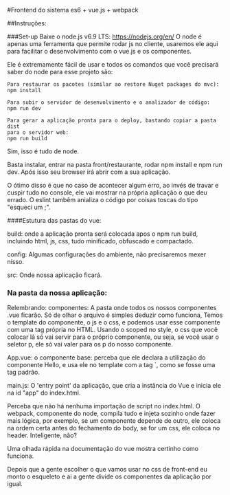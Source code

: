 #Frontend do sistema
es6 + vue.js + webpack

##Instruções:

###Set-up
Baixe o node.js v6.9 LTS: https://nodejs.org/en/
O node é apenas uma ferramenta que permite rodar js no cliente,
usaremos ele aqui para facilitar o desenvolvimento com o vue.js
e os componentes.

Ele é extremamente fácil de usar e todos os comandos que você precisará saber
do node para esse projeto são:

```
Para restaurar os pacotes (similar ao restore Nuget packages do mvc):
npm install

Para subir o servidor de desenvolvimento e o analizador de código:
npm run dev

Para gerar a aplicação pronta para o deploy, bastando copiar a pasta dist
para o servidor web:
npm run build
```

Sim, isso é tudo de node.

Basta instalar, entrar na pasta front/restaurante, rodar npm install e
npm run dev. Após isso seu browser irá abrir com a sua aplicação.

O ótimo disso é que no caso de acontecer algum erro, ao invés de travar
e cuspir tudo no console, ele vai mostrar na própria aplicação o que deu errado.
O eslint tambêm anializa o código por coisas toscas do tipo "esqueci um ;".

####Estutura das pastas do vue:

build: onde a aplicação pronta será colocada apos o npm run build,
incluindo html, js, css, tudo minificado, obfuscado e compactado.


config:
Algumas configurações do ambiente, não precisaremos mexer nisso.

src:
Onde nossa aplicação ficará.


### Na pasta da nossa aplicação:
Relembrando:
componentes: A pasta onde todos os nossos componentes .vue ficarão.
Só de olhar o arquivo é simples deduzir como funciona,
Temos o template do componente, o js e o css, e podemos usar esse componente
com uma tag própria no HTML. Usando o scoped no style, o css que você colocar lá
só vai servir para o próprio componente, ou seja, se você usar o seletor p,
ele só vai valer para os p do nosso componente.

App.vue: o componente base: perceba que ele declara a utilização do componente
Hello, e usa ele no template com a tag `<hello>, como se fosse uma tag padrão.

main.js: O 'entry point' da aplicação, que cria a instância do Vue e
inicia ele na id "app" do index.html.

Perceba que não há nenhuma importação de script no index.html.
O webpack, componente do node, compila tudo e injeta sozinho onde fazer mais lógica,
por exemplo, se um componente depende de outro, ele coloca na ordem certa antes do fechamento do body,
se for um css, ele coloca no header. Inteligente, não?

Uma olhada rápida na documentação do vue mostra certinho como funciona.

Depois que a gente escolher o que vamos usar no css de front-end eu monto o esqueleto
e ai a gente divide os componentes da aplicação por igual.
